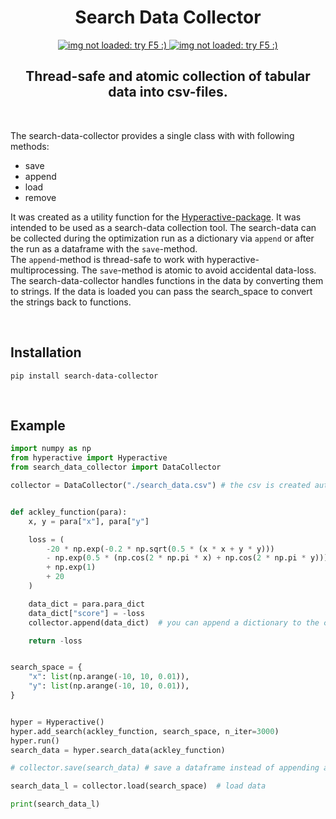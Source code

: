 <H1 align="center">
    Search Data Collector
</H1>


<p align="center">
  <a href="https://github.com/SimonBlanke/search-data-collector/actions">
    <img src="https://github.com/SimonBlanke/search-data-collector/actions/workflows/tests.yml/badge.svg?branch=main" alt="img not loaded: try F5 :)">
  </a>
  <a href="https://app.codecov.io/gh/SimonBlanke/search-data-collector">
    <img src="https://img.shields.io/codecov/c/github/SimonBlanke/search-data-collector/main&logo=codecov" alt="img not loaded: try F5 :)">
  </a>
</p>


<H2 align="center">
    Thread-safe and atomic collection of tabular data into csv-files.
</H2>

<br>

The search-data-collector provides a single class with with following methods:
 - save
 - append
 - load
 - remove

It was created as a utility function for the [Hyperactive-package](https://github.com/SimonBlanke/Hyperactive). It was intended to be used as a search-data collection tool. The search-data can be collected during the optimization run as a dictionary via `append` or after the run as a dataframe with the `save`-method. <br>
The `append`-method is thread-safe to work with hyperactive-multiprocessing. The `save`-method is atomic to avoid accidental data-loss. <br>
The search-data-collector handles functions in the data by converting them to strings. If the data is loaded you can pass the search_space to convert the strings back to functions.


<br>

## Installation

```console
pip install search-data-collector 
```


<br>

## Example

```python
import numpy as np
from hyperactive import Hyperactive
from search_data_collector import DataCollector

collector = DataCollector("./search_data.csv") # the csv is created automatically


def ackley_function(para):
    x, y = para["x"], para["y"]

    loss = (
        -20 * np.exp(-0.2 * np.sqrt(0.5 * (x * x + y * y)))
        - np.exp(0.5 * (np.cos(2 * np.pi * x) + np.cos(2 * np.pi * y)))
        + np.exp(1)
        + 20
    )

    data_dict = para.para_dict
    data_dict["score"] = -loss
    collector.append(data_dict)  # you can append a dictionary to the csv

    return -loss


search_space = {
    "x": list(np.arange(-10, 10, 0.01)),
    "y": list(np.arange(-10, 10, 0.01)),
}


hyper = Hyperactive()
hyper.add_search(ackley_function, search_space, n_iter=3000)
hyper.run()
search_data = hyper.search_data(ackley_function)

# collector.save(search_data) # save a dataframe instead of appending a dictionary

search_data_l = collector.load(search_space)  # load data

print(search_data_l)
```
